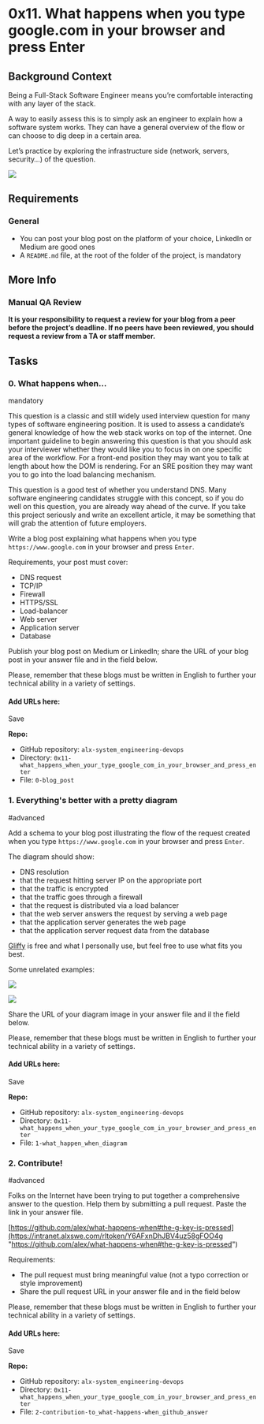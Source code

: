 # 0x11. What happens when you type google.com in your browser and press Enter



## Background Context

Being a Full-Stack Software Engineer means you’re comfortable interacting with any layer of the stack.

A way to easily assess this is to simply ask an engineer to explain how a software system works. They can have a general overview of the flow or can choose to dig deep in a certain area.

Let’s practice by exploring the infrastructure side (network, servers, security…) of the question.

![](https://s3.amazonaws.com/intranet-projects-files/holbertonschool-sysadmin_devops/298/aJPw3mw.jpg)

## Requirements

### General

-   You can post your blog post on the platform of your choice, LinkedIn or Medium are good ones
-   A  `README.md`  file, at the root of the folder of the project, is mandatory

## More Info

### Manual QA Review

**It is your responsibility to request a review for your blog from a peer before the project’s deadline. If no peers have been reviewed, you should request a review from a TA or staff member.**

## Tasks

### 0. What happens when...

mandatory

This question is a classic and still widely used interview question for many types of software engineering position. It is used to assess a candidate’s general knowledge of how the web stack works on top of the internet. One important guideline to begin answering this question is that you should ask your interviewer whether they would like you to focus in on one specific area of the workflow. For a front-end position they may want you to talk at length about how the DOM is rendering. For an SRE position they may want you to go into the load balancing mechanism.

This question is a good test of whether you understand DNS. Many software engineering candidates struggle with this concept, so if you do well on this question, you are already way ahead of the curve. If you take this project seriously and write an excellent article, it may be something that will grab the attention of future employers.

Write a blog post explaining what happens when you type  `https://www.google.com`  in your browser and press  `Enter`.

Requirements, your post must cover:

-   DNS request
-   TCP/IP
-   Firewall
-   HTTPS/SSL
-   Load-balancer
-   Web server
-   Application server
-   Database

Publish your blog post on Medium or LinkedIn; share the URL of your blog post in your answer file and in the field below.

Please, remember that these blogs must be written in English to further your technical ability in a variety of settings.

#### Add URLs here:

Save

**Repo:**

-   GitHub repository:  `alx-system_engineering-devops`
-   Directory:  `0x11-what_happens_when_your_type_google_com_in_your_browser_and_press_enter`
-   File:  `0-blog_post`



### 1. Everything's better with a pretty diagram

#advanced

Add a schema to your blog post illustrating the flow of the request created when you type  `https://www.google.com`  in your browser and press  `Enter`.

The diagram should show:

-   DNS resolution
-   that the request hitting server IP on the appropriate port
-   that the traffic is encrypted
-   that the traffic goes through a firewall
-   that the request is distributed via a load balancer
-   that the web server answers the request by serving a web page
-   that the application server generates the web page
-   that the application server request data from the database

[Gliffy](https://intranet.alxswe.com/rltoken/0KvO5Zd6t2GfDUiUHvNJjQ "Gliffy")  is free and what I personally use, but feel free to use what fits you best.

Some unrelated examples:

![](http://i.imgur.com/i9ivkdo.png)

![](http://i.imgur.com/R8R3sqC.png)

Share the URL of your diagram image in your answer file and il the field below.

Please, remember that these blogs must be written in English to further your technical ability in a variety of settings.

#### Add URLs here:

Save

**Repo:**

-   GitHub repository:  `alx-system_engineering-devops`
-   Directory:  `0x11-what_happens_when_your_type_google_com_in_your_browser_and_press_enter`
-   File:  `1-what_happen_when_diagram`



### 2. Contribute!

#advanced

Folks on the Internet have been trying to put together a comprehensive answer to the question. Help them by submitting a pull request. Paste the link in your answer file.

[https://github.com/alex/what-happens-when#the-g-key-is-pressed](https://intranet.alxswe.com/rltoken/Y6AFxnDhJBV4uz58gFOO4g "https://github.com/alex/what-happens-when#the-g-key-is-pressed")

Requirements:

-   The pull request must bring meaningful value (not a typo correction or style improvement)
-   Share the pull request URL in your answer file and in the field below

Please, remember that these blogs must be written in English to further your technical ability in a variety of settings.

#### Add URLs here:

Save

**Repo:**

-   GitHub repository:  `alx-system_engineering-devops`
-   Directory:  `0x11-what_happens_when_your_type_google_com_in_your_browser_and_press_enter`
-   File:  `2-contribution-to_what-happens-when_github_answer`


